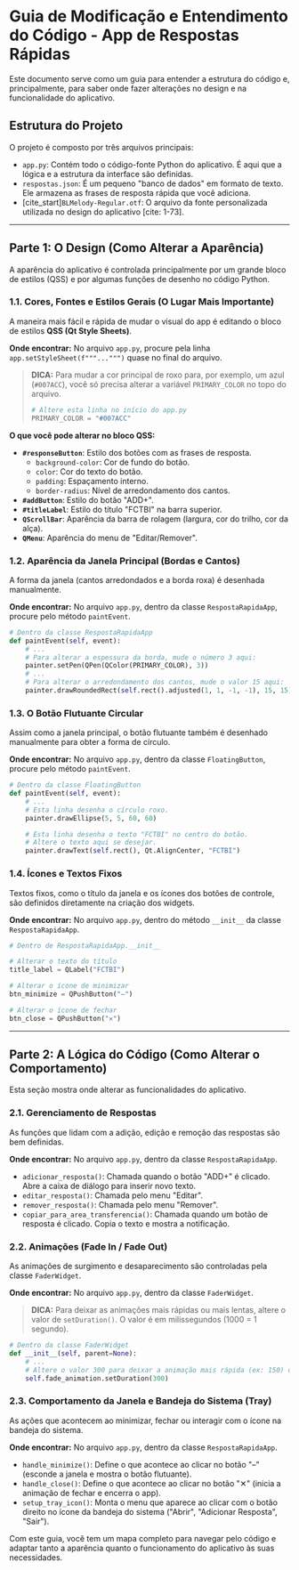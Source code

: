 # Guia de Modificação e Entendimento do Código - App de Respostas Rápidas

Este documento serve como um guia para entender a estrutura do código e, principalmente, para saber onde fazer alterações no design e na funcionalidade do aplicativo.

##  Estrutura do Projeto

O projeto é composto por três arquivos principais:

-   `app.py`: Contém todo o código-fonte Python do aplicativo. É aqui que a lógica e a estrutura da interface são definidas.
-   `respostas.json`: É um pequeno "banco de dados" em formato de texto. Ele armazena as frases de resposta rápida que você adiciona.
-   [cite_start]`BLMelody-Regular.otf`: O arquivo da fonte personalizada utilizada no design do aplicativo [cite: 1-73].

---

## Parte 1: O Design (Como Alterar a Aparência)

A aparência do aplicativo é controlada principalmente por um grande bloco de estilos (QSS) e por algumas funções de desenho no código Python.

### 1.1. Cores, Fontes e Estilos Gerais (O Lugar Mais Importante)

A maneira mais fácil e rápida de mudar o visual do app é editando o bloco de estilos **QSS (Qt Style Sheets)**.

**Onde encontrar:** No arquivo `app.py`, procure pela linha `app.setStyleSheet(f"""...""")` quase no final do arquivo.

> **DICA:** Para mudar a cor principal de roxo para, por exemplo, um azul (`#007ACC`), você só precisa alterar a variável `PRIMARY_COLOR` no topo do arquivo.
> ```python
> # Altere esta linha no início do app.py
> PRIMARY_COLOR = "#007ACC"
> ```

**O que você pode alterar no bloco QSS:**

-   **`#responseButton`**: Estilo dos botões com as frases de resposta.
    -   `background-color`: Cor de fundo do botão.
    -   `color`: Cor do texto do botão.
    -   `padding`: Espaçamento interno.
    -   `border-radius`: Nível de arredondamento dos cantos.
-   **`#addButton`**: Estilo do botão "ADD+".
-   **`#titleLabel`**: Estilo do título "FCTBI" na barra superior.
-   **`QScrollBar`**: Aparência da barra de rolagem (largura, cor do trilho, cor da alça).
-   **`QMenu`**: Aparência do menu de "Editar/Remover".

### 1.2. Aparência da Janela Principal (Bordas e Cantos)

A forma da janela (cantos arredondados e a borda roxa) é desenhada manualmente.

**Onde encontrar:** No arquivo `app.py`, dentro da classe `RespostaRapidaApp`, procure pelo método `paintEvent`.

```python
# Dentro da classe RespostaRapidaApp
def paintEvent(self, event):
    # ...
    # Para alterar a espessura da borda, mude o número 3 aqui:
    painter.setPen(QPen(QColor(PRIMARY_COLOR), 3)) 
    # ...
    # Para alterar o arredondamento dos cantos, mude o valor 15 aqui:
    painter.drawRoundedRect(self.rect().adjusted(1, 1, -1, -1), 15, 15)
```

### 1.3. O Botão Flutuante Circular

Assim como a janela principal, o botão flutuante também é desenhado manualmente para obter a forma de círculo.

**Onde encontrar:** No arquivo `app.py`, dentro da classe `FloatingButton`, procure pelo método `paintEvent`.

```python
# Dentro da classe FloatingButton
def paintEvent(self, event):
    # ...
    # Esta linha desenha o círculo roxo.
    painter.drawEllipse(5, 5, 60, 60)

    # Esta linha desenha o texto "FCTBI" no centro do botão.
    # Altere o texto aqui se desejar.
    painter.drawText(self.rect(), Qt.AlignCenter, "FCTBI") 
```

### 1.4. Ícones e Textos Fixos

Textos fixos, como o título da janela e os ícones dos botões de controle, são definidos diretamente na criação dos widgets.

**Onde encontrar:** No arquivo `app.py`, dentro do método `__init__` da classe `RespostaRapidaApp`.

```python
# Dentro de RespostaRapidaApp.__init__

# Alterar o texto do título
title_label = QLabel("FCTBI") 

# Alterar o ícone de minimizar
btn_minimize = QPushButton("–") 

# Alterar o ícone de fechar
btn_close = QPushButton("✕")
```

---

## Parte 2: A Lógica do Código (Como Alterar o Comportamento)

Esta seção mostra onde alterar as funcionalidades do aplicativo.

### 2.1. Gerenciamento de Respostas

As funções que lidam com a adição, edição e remoção das respostas são bem definidas.

**Onde encontrar:** No arquivo `app.py`, dentro da classe `RespostaRapidaApp`.

-   `adicionar_resposta()`: Chamada quando o botão "ADD+" é clicado. Abre a caixa de diálogo para inserir novo texto.
-   `editar_resposta()`: Chamada pelo menu "Editar".
-   `remover_resposta()`: Chamada pelo menu "Remover".
-   `copiar_para_area_transferencia()`: Chamada quando um botão de resposta é clicado. Copia o texto e mostra a notificação.

### 2.2. Animações (Fade In / Fade Out)

As animações de surgimento e desaparecimento são controladas pela classe `FaderWidget`.

**Onde encontrar:** No arquivo `app.py`, dentro da classe `FaderWidget`.

> **DICA:** Para deixar as animações mais rápidas ou mais lentas, altere o valor de `setDuration()`. O valor é em milissegundos (1000 = 1 segundo).

```python
# Dentro da classe FaderWidget
def __init__(self, parent=None):
    # ...
    # Altere o valor 300 para deixar a animação mais rápida (ex: 150) ou mais lenta (ex: 500)
    self.fade_animation.setDuration(300) 
```

### 2.3. Comportamento da Janela e Bandeja do Sistema (Tray)

As ações que acontecem ao minimizar, fechar ou interagir com o ícone na bandeja do sistema.

**Onde encontrar:** No arquivo `app.py`, dentro da classe `RespostaRapidaApp`.

-   `handle_minimize()`: Define o que acontece ao clicar no botão "–" (esconde a janela e mostra o botão flutuante).
-   `handle_close()`: Define o que acontece ao clicar no botão "✕" (inicia a animação de fechar e encerra o app).
-   `setup_tray_icon()`: Monta o menu que aparece ao clicar com o botão direito no ícone da bandeja do sistema ("Abrir", "Adicionar Resposta", "Sair").

Com este guia, você tem um mapa completo para navegar pelo código e adaptar tanto a aparência quanto o funcionamento do aplicativo às suas necessidades.